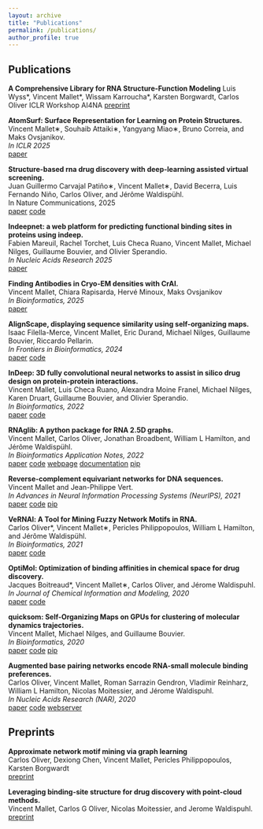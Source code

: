 ```yaml
---
layout: archive
title: "Publications"
permalink: /publications/
author_profile: true
---
```


## Publications

**A Comprehensive Library for RNA Structure-Function Modeling**
Luis Wyss*, Vincent Mallet*, Wissam Karroucha*, Karsten Borgwardt, Carlos Oliver
ICLR Workshop AI4NA
[preprint](https://arxiv.org/abs/2503.21681)

**AtomSurf: Surface Representation for Learning on Protein Structures.**\
Vincent Mallet∗, Souhaib Attaiki∗, Yangyang Miao∗, Bruno Correia, and Maks Ovsjanikov.\
*In ICLR 2025*\
[paper](https://arxiv.org/abs/2309.16519)

**Structure-based rna drug discovery with deep-learning assisted virtual screening.**\
Juan Guillermo Carvajal Patiño∗, Vincent Mallet∗, David Becerra, Luis Fernando Niño, Carlos Oliver, and Jérôme Waldispühl.\
In Nature Communications, 2025\
[paper](https://www.nature.com/articles/s41467-025-57852-0)
[code](https://github.com/cgoliver/rnamigos2)

**Indeepnet: a web platform for predicting functional binding sites in proteins using indeep.**\
Fabien Mareuil, Rachel Torchet, Luis Checa Ruano, Vincent Mallet, Michael Nilges, Guillaume Bouvier, and Olivier Sperandio.\
*In Nucleic Acids Research 2025*\
[paper](https://academic.oup.com/nar/article/53/W1/W324/8126900)

**Finding Antibodies in Cryo-EM densities with CrAI.**\
Vincent Mallet, Chiara Rapisarda, Hervé Minoux, Maks Ovsjanikov\
*In Bioinformatics, 2025*\
[paper](https://academic.oup.com/bioinformatics/article/41/5/btaf157/8109434)

**AlignScape, displaying sequence similarity using self-organizing maps.**\
Isaac Filella-Merce, Vincent Mallet, Eric Durand, Michael Nilges, Guillaume Bouvier, Riccardo Pellarin.\
*In Frontiers in Bioinformatics, 2024*\
[paper](https://www.ncbi.nlm.nih.gov/pmc/articles/PMC10853471/)
[code](https://github.com/bougui505/alignscape)

**InDeep: 3D fully convolutional neural networks to assist in silico drug design on protein-protein interactions.**\
Vincent Mallet, Luis Checa Ruano, Alexandra Moine Franel, Michael Nilges, Karen Druart, Guillaume Bouvier, and Olivier Sperandio.\
*In Bioinformatics, 2022*\
[paper](https://doi.org/10.1093/bioinformatics/btab849)
[code](https://gitlab.pasteur.fr/InDeep/InDeep)

**RNAglib: A python package for RNA 2.5D graphs.**\
Vincent Mallet, Carlos Oliver, Jonathan Broadbent, William L Hamilton, and Jérôme Waldispühl.\
*In Bioinformatics Application Notes, 2022*\
[paper](https://doi.org/10.1093/bioinformatics/btab844)
[code](https://jwgitlab.cs.mcgill.ca/cgoliver/rnaglib)
[webpage](https://rnaglib.cs.mcgill.ca/)
[documentation](https://rnaglib.cs.mcgill.ca/static/docs/html/index.html)
[pip](https://pypi.org/project/rnaglib/)

**Reverse-complement equivariant networks for DNA sequences.**\
Vincent Mallet and Jean-Philippe Vert.\
*In Advances in Neural Information Processing Systems (NeurIPS), 2021*\
[paper](https://papers.nips.cc/paper/2020/file/42ae1544956fbe6e09242e6cd752444c-Paper.pdf)
[code](https://github.com/Vincentx15/Equi-RC)
[pip](https://pypi.org/project/equirc/)

**VeRNAl: A Tool for Mining Fuzzy Network Motifs in RNA.**\
Carlos Oliver*, Vincent Mallet∗, Pericles Philippopoulos, William L Hamilton, and Jérôme Waldispühl.\
*In Bioinformatics, 2021*\
[paper](https://doi.org/10.1093/bioinformatics/btab768)
[code](https://github.com/cgoliver/vernal)

**OptiMol: Optimization of binding affinities in chemical space for drug discovery.**\
Jacques Boitreaud*, Vincent Mallet∗, Carlos Oliver, and Jérome Waldispuhl.\
*In Journal of Chemical Information and Modeling, 2020*\
[paper](https://doi.org/10.1021/acs.jcim.0c00833)
[code](https://github.com/Vincentx15/OptiMol)

**quicksom: Self-Organizing Maps on GPUs for clustering of molecular dynamics trajectories.**\
Vincent Mallet, Michael Nilges, and Guillaume Bouvier.\
*In Bioinformatics, 2020*\
[paper](https://doi.org/10.1093/bioinformatics/btaa925)
[code](https://github.com/bougui505/quicksom)
[pip](https://pypi.org/project/quicksom/)

**Augmented base pairing networks encode RNA-small molecule binding preferences.**\
Carlos Oliver, Vincent Mallet, Roman Sarrazin Gendron, Vladimir Reinharz, William L Hamilton, Nicolas Moitessier, and Jérome Waldispuhl.\
*In Nucleic Acids Research (NAR), 2020*\
[paper](https://doi.org/10.1093/nar/gkaa583)
[code](https://github.com/Vincentx15/RNAmigos)
[webserver](https://rnamigos.cs.mcgill.ca/)


## Preprints

**Approximate network motif mining via graph learning**\
Carlos Oliver, Dexiong Chen, Vincent Mallet, Pericles Philippopoulos, Karsten Borgwardt\
[preprint](https://arxiv.org/abs/2206.01008)

**Leveraging binding-site structure for drug discovery with point-cloud methods.**\
Vincent Mallet, Carlos G Oliver, Nicolas Moitessier, and Jerome Waldispuhl.\
[preprint](https://arxiv.org/abs/1905.12033)


